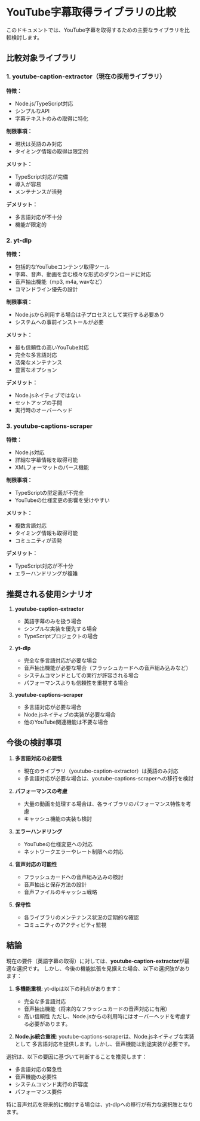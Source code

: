 # YouTube字幕取得ライブラリの比較

このドキュメントでは、YouTube字幕を取得するための主要なライブラリを比較検討します。

## 比較対象ライブラリ

### 1. youtube-caption-extractor（現在の採用ライブラリ）

**特徴：**
- Node.js/TypeScript対応
- シンプルなAPI
- 字幕テキストのみの取得に特化

**制限事項：**
- 現状は英語のみ対応
- タイミング情報の取得は限定的

**メリット：**
- TypeScript対応が完備
- 導入が容易
- メンテナンスが活発

**デメリット：**
- 多言語対応が不十分
- 機能が限定的

### 2. yt-dlp

**特徴：**
- 包括的なYouTubeコンテンツ取得ツール
- 字幕、音声、動画を含む様々な形式のダウンロードに対応
- 音声抽出機能（mp3, m4a, wavなど）
- コマンドライン優先の設計

**制限事項：**
- Node.jsから利用する場合は子プロセスとして実行する必要あり
- システムへの事前インストールが必要

**メリット：**
- 最も信頼性の高いYouTube対応
- 完全な多言語対応
- 活発なメンテナンス
- 豊富なオプション

**デメリット：**
- Node.jsネイティブではない
- セットアップの手間
- 実行時のオーバーヘッド

### 3. youtube-captions-scraper

**特徴：**
- Node.js対応
- 詳細な字幕情報を取得可能
- XMLフォーマットのパース機能

**制限事項：**
- TypeScriptの型定義が不完全
- YouTubeの仕様変更の影響を受けやすい

**メリット：**
- 複数言語対応
- タイミング情報も取得可能
- コミュニティが活発

**デメリット：**
- TypeScript対応が不十分
- エラーハンドリングが複雑

## 推奨される使用シナリオ

1. **youtube-caption-extractor**
   - 英語字幕のみを扱う場合
   - シンプルな実装を優先する場合
   - TypeScriptプロジェクトの場合
2. **yt-dlp**
   - 完全な多言語対応が必要な場合
   - 音声抽出機能が必要な場合（フラッシュカードへの音声組み込みなど）
   - システムコマンドとしての実行が許容される場合
   - パフォーマンスよりも信頼性を重視する場合

3. **youtube-captions-scraper**
   - 多言語対応が必要な場合
   - Node.jsネイティブの実装が必要な場合
   - 他のYouTube関連機能は不要な場合

## 今後の検討事項

1. **多言語対応の必要性**
   - 現在のライブラリ（youtube-caption-extractor）は英語のみ対応
   - 多言語対応が必要な場合は、youtube-captions-scraperへの移行を検討

2. **パフォーマンスの考慮**
   - 大量の動画を処理する場合は、各ライブラリのパフォーマンス特性を考慮
   - キャッシュ機能の実装も検討

3. **エラーハンドリング**
   - YouTubeの仕様変更への対応
   - ネットワークエラーやレート制限への対応

4. **音声対応の可能性**
   - フラッシュカードへの音声組み込みの検討
   - 音声抽出と保存方法の設計
   - 音声ファイルのキャッシュ戦略

5. **保守性**
   - 各ライブラリのメンテナンス状況の定期的な確認
   - コミュニティのアクティビティ監視

## 結論

現在の要件（英語字幕の取得）に対しては、**youtube-caption-extractor**が最適な選択です。
しかし、今後の機能拡張を見据えた場合、以下の選択肢があります：

1. **多機能重視**: yt-dlpは以下の利点があります：
   - 完全な多言語対応
   - 音声抽出機能（将来的なフラッシュカードの音声対応に有用）
   - 高い信頼性
   ただし、Node.jsからの利用時にはオーバーヘッドを考慮する必要があります。

2. **Node.js統合重視**: youtube-captions-scraperは、Node.jsネイティブな実装として
   多言語対応を提供します。しかし、音声機能は別途実装が必要です。

選択は、以下の要因に基づいて判断することを推奨します：
- 多言語対応の緊急性
- 音声機能の必要性
- システムコマンド実行の許容度
- パフォーマンス要件

特に音声対応を将来的に検討する場合は、yt-dlpへの移行が有力な選択肢となります。